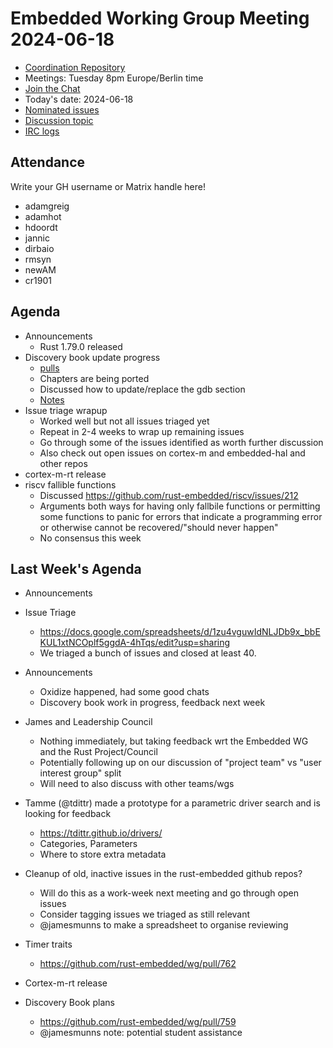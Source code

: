 # Embedded Working Group Meeting 2024-06-18

* [Coordination Repository]
* Meetings: Tuesday 8pm Europe/Berlin time
* [Join the Chat]
* Today's date: 2024-06-18
* [Nominated issues](https://github.com/search?q=org%3Arust-embedded+label%3Anominated+is%3Aopen&type=Issues)
* [Discussion topic](https://github.com/rust-embedded/wg/discussions/747)
* [IRC logs]

[Coordination Repository]: https://github.com/rust-embedded/wg
[Join the Chat]: https://matrix.to/#/#rust-embedded:matrix.org
[IRC logs]: https://libera.irclog.whitequark.org/rust-embedded/2024-06-18

## Attendance

Write your GH username or Matrix handle here!

* adamgreig
* adamhot
* hdoordt
* jannic
* dirbaio
* rmsyn
* newAM
* cr1901

## Agenda

* Announcements
    * Rust 1.79.0 released
* Discovery book update progress
    * [pulls](https://github.com/hdoordt/discovery/pulls)
    * Chapters are being ported
    * Discussed how to update/replace the gdb section
    * [Notes](https://hackmd.io/xpOM0KvEQg-lt8hC3Rs__Q)
* Issue triage wrapup
    * Worked well but not all issues triaged yet
    * Repeat in 2-4 weeks to wrap up remaining issues
    * Go through some of the issues identified as worth further discussion
    * Also check out open issues on cortex-m and embedded-hal and other repos
* cortex-m-rt release
* riscv fallible functions
    * Discussed https://github.com/rust-embedded/riscv/issues/212
    * Arguments both ways for having only fallbile functions or permitting some functions to panic for errors that indicate a programming error or otherwise cannot be recovered/"should never happen"
    * No consensus this week

## Last Week's Agenda


* Announcements
* Issue Triage
    * https://docs.google.com/spreadsheets/d/1zu4vguwIdNLJDb9x_bbEKUL1xtNCOplf5ggdA-4hTqs/edit?usp=sharing
    * We triaged a bunch of issues and closed at least 40.



* Announcements
    * Oxidize happened, had some good chats
    * Discovery book work in progress, feedback next week
* James and Leadership Council
    * Nothing immediately, but taking feedback wrt the Embedded WG
      and the Rust Project/Council
    * Potentially following up on our discussion of "project team"
      vs "user interest group" split
    * Will need to also discuss with other teams/wgs
* Tamme (@tdittr) made a prototype for a parametric driver search and is looking for feedback
    * https://tdittr.github.io/drivers/
    * Categories, Parameters
    * Where to store extra metadata
* Cleanup of old, inactive issues in the rust-embedded github repos?
    * Will do this as a work-week next meeting and go through open issues
    * Consider tagging issues we triaged as still relevant
    * @jamesmunns to make a spreadsheet to organise reviewing
* Timer traits
    * https://github.com/rust-embedded/wg/pull/762
* Cortex-m-rt release
* Discovery Book plans
    * https://github.com/rust-embedded/wg/pull/759
    * @jamesmunns note: potential student assistance

